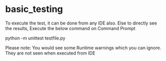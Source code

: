 # basic_testing


To execute the test, it can be done from any IDE also. Else to directly see the results, Execute the below command on Command Prompt


python -m unittest testfile.py


Please note: You would see some Runtime warnings which you can ignore. They are not seen when executed from IDE
